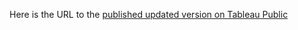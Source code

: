 Here is the URL to the [published updated version on Tableau Public](https://public.tableau.com/profile/j.rg.strebel#!/vizhome/Flights_Visualization_v3/StoryFlights?publish=yes)

